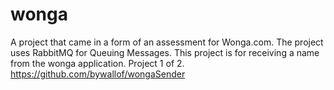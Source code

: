 # wonga

A project that came in a form of an assessment for Wonga.com. The project uses RabbitMQ for Queuing Messages. This project is for receiving a name from the wonga application. Project 1 of 2. https://github.com/bywallof/wongaSender
